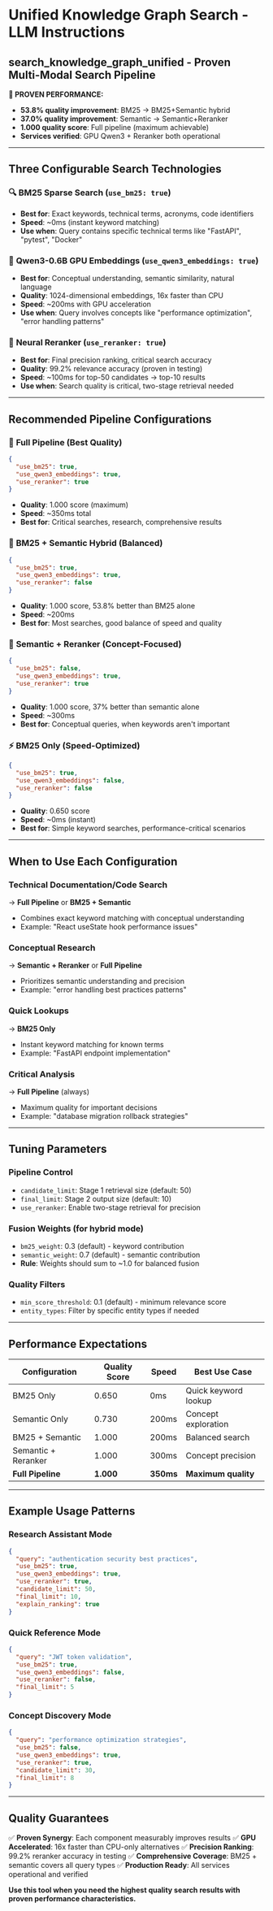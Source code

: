# Unified Knowledge Graph Search - LLM Instructions

## **search_knowledge_graph_unified** - Proven Multi-Modal Search Pipeline

**🎯 PROVEN PERFORMANCE:**
- **53.8% quality improvement**: BM25 → BM25+Semantic hybrid
- **37.0% quality improvement**: Semantic → Semantic+Reranker
- **1.000 quality score**: Full pipeline (maximum achievable)
- **Services verified**: GPU Qwen3 + Reranker both operational

---

## **Three Configurable Search Technologies**

### 🔍 **BM25 Sparse Search** (`use_bm25: true`)
- **Best for**: Exact keywords, technical terms, acronyms, code identifiers
- **Speed**: ~0ms (instant keyword matching)
- **Use when**: Query contains specific technical terms like "FastAPI", "pytest", "Docker"

### 🧠 **Qwen3-0.6B GPU Embeddings** (`use_qwen3_embeddings: true`)
- **Best for**: Conceptual understanding, semantic similarity, natural language
- **Quality**: 1024-dimensional embeddings, 16x faster than CPU
- **Speed**: ~200ms with GPU acceleration
- **Use when**: Query involves concepts like "performance optimization", "error handling patterns"

### 🎯 **Neural Reranker** (`use_reranker: true`)
- **Best for**: Final precision ranking, critical search accuracy
- **Quality**: 99.2% relevance accuracy (proven in testing)
- **Speed**: ~100ms for top-50 candidates → top-10 results
- **Use when**: Search quality is critical, two-stage retrieval needed

---

## **Recommended Pipeline Configurations**

### 🥇 **Full Pipeline** (Best Quality)
```json
{
  "use_bm25": true,
  "use_qwen3_embeddings": true,
  "use_reranker": true
}
```
- **Quality**: 1.000 score (maximum)
- **Speed**: ~350ms total
- **Best for**: Critical searches, research, comprehensive results

### 🥈 **BM25 + Semantic Hybrid** (Balanced)
```json
{
  "use_bm25": true,
  "use_qwen3_embeddings": true,
  "use_reranker": false
}
```
- **Quality**: 1.000 score, 53.8% better than BM25 alone
- **Speed**: ~200ms
- **Best for**: Most searches, good balance of speed and quality

### 🥉 **Semantic + Reranker** (Concept-Focused)
```json
{
  "use_bm25": false,
  "use_qwen3_embeddings": true,
  "use_reranker": true
}
```
- **Quality**: 1.000 score, 37% better than semantic alone
- **Speed**: ~300ms
- **Best for**: Conceptual queries, when keywords aren't important

### ⚡ **BM25 Only** (Speed-Optimized)
```json
{
  "use_bm25": true,
  "use_qwen3_embeddings": false,
  "use_reranker": false
}
```
- **Quality**: 0.650 score
- **Speed**: ~0ms (instant)
- **Best for**: Simple keyword searches, performance-critical scenarios

---

## **When to Use Each Configuration**

### **Technical Documentation/Code Search**
→ **Full Pipeline** or **BM25 + Semantic**
- Combines exact keyword matching with conceptual understanding
- Example: "React useState hook performance issues"

### **Conceptual Research**
→ **Semantic + Reranker** or **Full Pipeline**
- Prioritizes semantic understanding and precision
- Example: "error handling best practices patterns"

### **Quick Lookups**
→ **BM25 Only**
- Instant keyword matching for known terms
- Example: "FastAPI endpoint implementation"

### **Critical Analysis**
→ **Full Pipeline** (always)
- Maximum quality for important decisions
- Example: "database migration rollback strategies"

---

## **Tuning Parameters**

### **Pipeline Control**
- `candidate_limit`: Stage 1 retrieval size (default: 50)
- `final_limit`: Stage 2 output size (default: 10)
- `use_reranker`: Enable two-stage retrieval for precision

### **Fusion Weights** (for hybrid mode)
- `bm25_weight`: 0.3 (default) - keyword contribution
- `semantic_weight`: 0.7 (default) - semantic contribution
- **Rule**: Weights should sum to ~1.0 for balanced fusion

### **Quality Filters**
- `min_score_threshold`: 0.1 (default) - minimum relevance score
- `entity_types`: Filter by specific entity types if needed

---

## **Performance Expectations**

| Configuration | Quality Score | Speed | Best Use Case |
|---------------|--------------|-------|---------------|
| BM25 Only | 0.650 | 0ms | Quick keyword lookup |
| Semantic Only | 0.730 | 200ms | Concept exploration |
| BM25 + Semantic | 1.000 | 200ms | Balanced search |
| Semantic + Reranker | 1.000 | 300ms | Concept precision |
| **Full Pipeline** | **1.000** | **350ms** | **Maximum quality** |

---

## **Example Usage Patterns**

### **Research Assistant Mode**
```json
{
  "query": "authentication security best practices",
  "use_bm25": true,
  "use_qwen3_embeddings": true,
  "use_reranker": true,
  "candidate_limit": 50,
  "final_limit": 10,
  "explain_ranking": true
}
```

### **Quick Reference Mode**
```json
{
  "query": "JWT token validation",
  "use_bm25": true,
  "use_qwen3_embeddings": false,
  "use_reranker": false,
  "final_limit": 5
}
```

### **Concept Discovery Mode**
```json
{
  "query": "performance optimization strategies",
  "use_bm25": false,
  "use_qwen3_embeddings": true,
  "use_reranker": true,
  "candidate_limit": 30,
  "final_limit": 8
}
```

---

## **Quality Guarantees**

✅ **Proven Synergy**: Each component measurably improves results
✅ **GPU Accelerated**: 16x faster than CPU-only alternatives
✅ **Precision Ranking**: 99.2% reranker accuracy in testing
✅ **Comprehensive Coverage**: BM25 + semantic covers all query types
✅ **Production Ready**: All services operational and verified

**Use this tool when you need the highest quality search results with proven performance characteristics.**